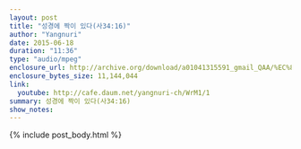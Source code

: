 ```yaml
---
layout: post
title: "성경에 짝이 있다(사34:16)"
author: "Yangnuri"
date: 2015-06-18 
duration: "11:36"
type: "audio/mpeg"
enclosure_url: http://archive.org/download/a01041315591_gmail_QAA/%EC%84%B1%EA%B2%BD%20Q&A-%EC%84%B1%EA%B2%BD%EC%97%90%20%EC%A7%9D%EC%9D%B4%20%EC%9E%88%EB%8B%A4.mp3
enclosure_bytes_size: 11,144,044 
link:
  youtube: http://cafe.daum.net/yangnuri-ch/WrM1/1
summary: 성경에 짝이 있다(사34:16)
show_notes:
---
```


{% include post_body.html %}
